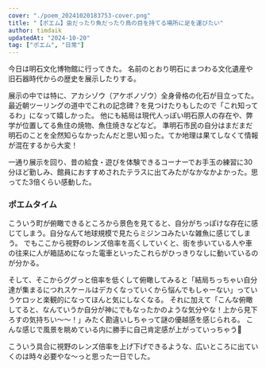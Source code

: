 ```yaml
---
cover: "./poem_20241020183753-cover.png"
title: "【ポエム】虫だったり魚だったり鳥の目を持てる場所に足を運びたい"
author: timdaik
updatedAt: "2024-10-20"
tag: ["ポエム", "日常"]
---
```

今日は明石文化博物館に行ってきた。
名前のとおり明石にまつわる文化遺産や旧石器時代からの歴史を展示したりする。

展示の中では特に、アカシゾウ（アケボノゾウ）全身骨格の化石が目立ってた。最近朝ツーリングの道中でこれの記念碑？を見つけたりもしたので「これ知ってるわ」になって嬉しかった。
他にも結局は現代人っぽい明石原人の存在や、弊学が位置してる魚住の焼物、魚住焼きなどなど。
準明石市民の自分はまだまだ明石のことを全然知らなかったんだと思い知った。てか地理は果てしなくて情報が混在するから大変！

一通り展示を回り、昔の給食・遊びを体験できるコーナーでお手玉の練習に30分ほど勤しみ、館員におすすめされたテラスに出てみたがなかなかよかった。思ってた3倍くらい感動した。

### ポエムタイム
こういう町が俯瞰できるところから景色を見てると、自分がちっぽけな存在に感じてしまう。自分なんて地球規模で見たらミジンコみたいな雑魚に感じてしまう。
でもここから視野のレンズ倍率を高くしていくと、街を歩いている人や車の往来に人が箱詰めになった電車といったこれらがひっきりなしに動いているのが分かる。

そして、そこからググっと倍率を低くして俯瞰してみると「結局ちっちゃい自分達が集まるにつれスケールはデカくなっていくから悩んでもしゃーない」っていうケロッと楽観的になってほんと気にしなくなる。
それに加えて「こんな俯瞰してると、なんていうか自分が神にでもなったかのような気分やな！上から見下ろすの気持ちい～～！」みたく勘違いしちゃって謎の優越感を感じられる。
こんな感じで風景を眺めている内に勝手に自己肯定感が上がっていっちゃう🎈

こういう具合に視野のレンズ倍率を上げ下げできるような、広いところに出ていくのは時々必要やな～っと思った一日でした。
